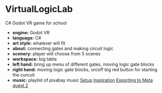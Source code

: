 # VirtualLogicLab
C# Godot VR game for school

- **engine:** Godot VR
- **language:** C#
- **art style:** whatever will fit
- **about:** connecting gates and making circuit logic
- **scenery:** player will choose from 5 scenes
- **workspace:** big table 
- **left hand:** bring up menu of different gates, moving logic gate blocks 
- **right hand:** moving logic gate blocks, on/off big red button for starting the curcuit
- **music:** playlist of pixabay music
[Setup](https://www.youtube.com/watch?v=AZ-GrLx6V2I)
[Inspiration](https://www.youtube.com/watch?v=Hyg9XO8A7vo)
[Exporting to Meta quest 2](https://www.youtube.com/watch?v=T0wqWNUsc0g)
